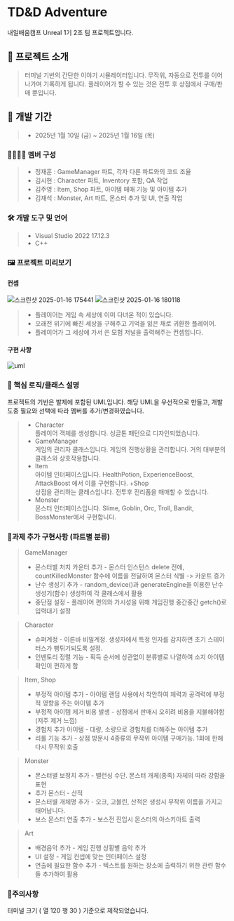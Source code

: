 ﻿
#  TD&D Adventure
내일배움캠프 Unreal 1기 2조 팀 프로젝트입니다.

## 🔰 프로젝트 소개
>터미널 기반의 간단한 이야기 시뮬레이터입니다.
무작위, 자동으로 전투를 이어나가며 기록하게 됩니다.
플레이어가 할 수 있는 것은 전투 후 상점에서 구매/판매 뿐입니다.

## 🚧 개발 기간
>+  2025년 1월 10일 (금) ~ 2025년 1월 16일 (목)

### 👨‍👩‍👧‍👦 멤버 구성
>+ 정재훈 : GameManager 파트, 각자 다른 파트와의 코드 조율
>+ 김시현 : Character 파트, Inventory 포함, QA 작업
>+ 김주영 : Item, Shop 파트, 아이템 매매 기능 및 아이템 추가 
>+ 김재석 : Monster, Art 파트, 몬스터 추가 및 UI, 연출 작업

### 🛠️ 개발 도구 및 언어
>+ Visual Studio 2022 17.12.3
>+ C++ 

### 🖼️ 프로젝트 미리보기
#### 컨셉
![스크린샷 2025-01-16 175441](https://github.com/user-attachments/assets/513c50cb-e96d-4c50-b2fa-065121a8ebe1)
![스크린샷 2025-01-16 180118](https://github.com/user-attachments/assets/68fd40b6-4154-4756-a017-a544b253adb1)
>+ 플레이어는 게임 속 세상에 이미 다녀온 적이 있습니다.
>+ 오래전 위기에 빠진 세상을 구해주고 기억을 잃은 채로 귀환한 플레이어.
>+ 플레이어가 그 세상에 가서 쓴 모험 저널을 출력해주는 컨셉입니다.
  
#### 구현 사항
![uml](https://teamsparta.notion.site/image/https%3A%2F%2Fprod-files-secure.s3.us-west-2.amazonaws.com%2F83c75a39-3aba-4ba4-a792-7aefe4b07895%2F3fa1ee17-7874-4dc2-9e8a-97686677b5ac%2F2.png?table=block&id=b8702f46-1e71-424e-bcdb-0e657e01a1f0&spaceId=83c75a39-3aba-4ba4-a792-7aefe4b07895&width=1390&userId=&cache=v2)

### 🧩 핵심 로직/클래스 설명
프로젝트의 기반은 발제에 포함된 UML입니다. 해당 UML을 우선적으로 만들고, 개발 도중 필요와 선택에 따라 멤버를 추가/변경하였습니다.
>+ Character
<br>플레이어 객체를 생성합니다. 싱글톤 패턴으로 디자인되었습니다.
>+ GameManager
<br>게임의 관리자 클래스입니다. 게임의 진행상황을 관리합니다. 거의 대부분의 클래스와 상호작용합니다.
>+ Item
<br>아이템 인터페이스입니다. HealthPotion, ExperienceBoost, AttackBoost 에서 이를 구현합니다.
>+Shop
<br>상점을 관리하는 클래스입니다. 전투후 전리품을 매매할 수 있습니다.
>+ Monster
<br>몬스터 인터페이스입니다. Slime, Goblin, Orc, Troll, Bandit, BossMonster에서 구현합니다.

### 📌과제 추가 구현사항 (파트별 분류)
>GameManager
>+ 몬스터별 처치 카운터 추가 - 몬스터 인스턴스 delete 전에, countKilledMonster 함수에 이름을 전달하여 몬스터 식별 -> 카운트 증가
>+ 난수 생성기 추가 - random_device()과 generateEngine을 이용한 난수 생성기(함수) 생성하여 각 클래스에서 활용
>+ 중단점 설정 - 플레이어 편의와 가시성을 위해 게임진행 중간중간 getch()로 입력대기 설정


>Character
>+ 슈퍼계정 - 이른바 비밀계정. 생성자에서 특정 인자를 감지하면 초기 스테이터스가 뻥튀기되도록 설정.
>+ 인벤토리 정렬 기능 - 획득 순서에 상관없이 분류별로 나열하여 소지 아이템 확인이 편하게 함


>Item, Shop
>+ 부정적 아이템 추가 - 아이템 랜덤 사용에서 착안하여 체력과 공격력에 부정적 영향을 주는 아이템 추가
>+ 부정적 아이템 제거 비용 발생 - 상점에서 판매시 오히려 비용을 지불해야함 (저주 제거 느낌)
>+ 경험치 추가 아이템 - 대량, 소량으로 경험치를 더해주는 아이템 추가
>+ 리롤 기능 추가 - 상점 방문시 4종류의 무작위 아이템 구매가능. 1회에 한해 다시 무작위 호출


>Monster
>+ 몬스터별 보정치 추가 - 밸런싱 수단. 몬스터 개체(종족) 자체의 따라 강함을 표현
>+ 추가 몬스터 - 산적
>+ 몬스터별 개체명 추가 - 오크, 고블린, 산적은 생성시 무작위 이름을 가지고 태어납니다.
>+ 보스 몬스터 연출 추가 - 보스전 진입시 몬스터의 아스키아트 출력


>Art
>+ 배경음악 추가 - 게임 진행 상황별 음악 추가
>+ UI 설정 - 게임 컨셉에 맞는 인터페이스 설정
>+ 연출에 필요한 함수 추가 - 텍스트를 원하는 장소에 출력하기 위한 관련 함수들 추가하여 활용

### 🚧주의사항
터미널 크기 ( 열 120 행 30 ) 기준으로 제작되었습니다.
